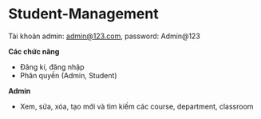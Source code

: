 # Student-Management

Tài khoản admin: admin@123.com, password: Admin@123

**Các chức năng**
  - Đăng kí, đăng nhập
  - Phân quyền (Admin, Student)

**Admin**
  - Xem, sửa, xóa, tạo mới và tìm kiếm các course, department, classroom
